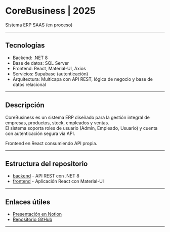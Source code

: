 
# CoreBusiness | 2025

Sistema ERP SAAS (en proceso)

---

## Tecnologías

- Backend: .NET 8  
- Base de datos: SQL Server  
- Frontend: React, Material-UI, Axios  
- Servicios: Supabase (autenticación)  
- Arquitectura: Multicapa con API REST, lógica de negocio y base de datos relacional  

---

## Descripción

CoreBusiness es un sistema ERP diseñado para la gestión integral de empresas, productos, stock, empleados y ventas.  
El sistema soporta roles de usuario (Admin, Empleado, Usuario) y cuenta con autenticación segura vía API.  

Frontend en React consumiendo API propia.  

---

## Estructura del repositorio

- [backend](https://github.com/FacundoDorrego/CoreBusinessAPI) - API REST con .NET 8  
- [frontend](https://github.com/FacundoDorrego/CoreBusinessReact) - Aplicación React con Material-UI  
 

---


## Enlaces útiles

- [Presentación en Notion](https://www.notion.so/CoreBusiness-ERP-SAAS-1a535e4a0fbd80fb9367c26fe599da18?source=copy_link)  
- [Repositorio GitHub](https://github.com/FacundoDorrego/CoreBusiness)  

---

